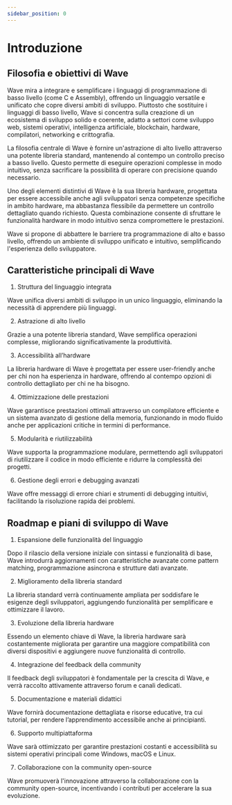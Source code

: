 ```yaml
---
sidebar_position: 0
---
```


# Introduzione
## Filosofia e obiettivi di Wave
Wave mira a integrare e semplificare i linguaggi di programmazione di basso livello (come C e Assembly), offrendo un linguaggio versatile e unificato che copre diversi ambiti di sviluppo. Piuttosto che sostituire i linguaggi di basso livello, Wave si concentra sulla creazione di un ecosistema di sviluppo solido e coerente, adatto a settori come sviluppo web, sistemi operativi, intelligenza artificiale, blockchain, hardware, compilatori, networking e crittografia.

La filosofia centrale di Wave è fornire un'astrazione di alto livello attraverso una potente libreria standard, mantenendo al contempo un controllo preciso a basso livello. Questo permette di eseguire operazioni complesse in modo intuitivo, senza sacrificare la possibilità di operare con precisione quando necessario.

Uno degli elementi distintivi di Wave è la sua libreria hardware, progettata per essere accessibile anche agli sviluppatori senza competenze specifiche in ambito hardware, ma abbastanza flessibile da permettere un controllo dettagliato quando richiesto. Questa combinazione consente di sfruttare le funzionalità hardware in modo intuitivo senza compromettere le prestazioni.

Wave si propone di abbattere le barriere tra programmazione di alto e basso livello, offrendo un ambiente di sviluppo unificato e intuitivo, semplificando l'esperienza dello sviluppatore.

## Caratteristiche principali di Wave
1. Struttura del linguaggio integrata

Wave unifica diversi ambiti di sviluppo in un unico linguaggio, eliminando la necessità di apprendere più linguaggi.

2. Astrazione di alto livello

Grazie a una potente libreria standard, Wave semplifica operazioni complesse, migliorando significativamente la produttività.

3. Accessibilità all’hardware

La libreria hardware di Wave è progettata per essere user-friendly anche per chi non ha esperienza in hardware, offrendo al contempo opzioni di controllo dettagliato per chi ne ha bisogno.

4. Ottimizzazione delle prestazioni

Wave garantisce prestazioni ottimali attraverso un compilatore efficiente e un sistema avanzato di gestione della memoria, funzionando in modo fluido anche per applicazioni critiche in termini di performance.

5. Modularità e riutilizzabilità

Wave supporta la programmazione modulare, permettendo agli sviluppatori di riutilizzare il codice in modo efficiente e ridurre la complessità dei progetti.

6. Gestione degli errori e debugging avanzati

Wave offre messaggi di errore chiari e strumenti di debugging intuitivi, facilitando la risoluzione rapida dei problemi.

## Roadmap e piani di sviluppo di Wave
1. Espansione delle funzionalità del linguaggio

Dopo il rilascio della versione iniziale con sintassi e funzionalità di base, Wave introdurrà aggiornamenti con caratteristiche avanzate come pattern matching, programmazione asincrona e strutture dati avanzate.

2. Miglioramento della libreria standard

La libreria standard verrà continuamente ampliata per soddisfare le esigenze degli sviluppatori, aggiungendo funzionalità per semplificare e ottimizzare il lavoro.

3. Evoluzione della libreria hardware

Essendo un elemento chiave di Wave, la libreria hardware sarà costantemente migliorata per garantire una maggiore compatibilità con diversi dispositivi e aggiungere nuove funzionalità di controllo.

4. Integrazione del feedback della community

Il feedback degli sviluppatori è fondamentale per la crescita di Wave, e verrà raccolto attivamente attraverso forum e canali dedicati.

5. Documentazione e materiali didattici

Wave fornirà documentazione dettagliata e risorse educative, tra cui tutorial, per rendere l’apprendimento accessibile anche ai principianti.

6. Supporto multipiattaforma

Wave sarà ottimizzato per garantire prestazioni costanti e accessibilità su sistemi operativi principali come Windows, macOS e Linux.

7. Collaborazione con la community open-source

Wave promuoverà l'innovazione attraverso la collaborazione con la community open-source, incentivando i contributi per accelerare la sua evoluzione.